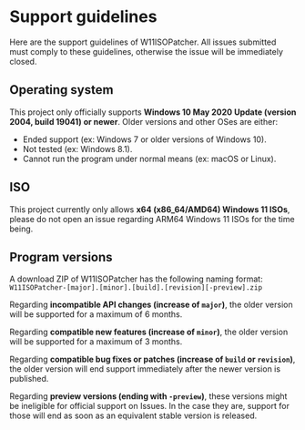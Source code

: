 # Support guidelines
Here are the support guidelines of W11ISOPatcher. All issues submitted must comply to these guidelines, otherwise the issue will be immediately closed.

## Operating system
This project only officially supports **Windows 10 May 2020 Update (version 2004, build 19041) or newer**. Older versions and other OSes are either:
  - Ended support (ex: Windows 7 or older versions of Windows 10).
  - Not tested (ex: Windows 8.1).
  - Cannot run the program under normal means (ex: macOS or Linux).

## ISO
This project currently only allows **x64 (x86_64/AMD64) Windows 11 ISOs**, please do not open an issue regarding ARM64 Windows 11 ISOs for the time being.

## Program versions
A download ZIP of W11ISOPatcher has the following naming format: `W11ISOPatcher-[major].[minor].[build].[revision][-preview].zip`

Regarding **incompatible API changes (increase of `major`)**, the older version will be supported for a maximum of 6 months.

Regarding **compatible new features (increase of `minor`)**, the older version will be supported for a maximum of 3 months.

Regarding **compatible bug fixes or patches (increase of `build` or `revision`)**, the older version will end support immediately after the newer version is published.

Regarding **preview versions (ending with `-preview`)**, these versions might be ineligible for official support on Issues. In the case they are, support for those will end as soon as an equivalent stable version is released.
